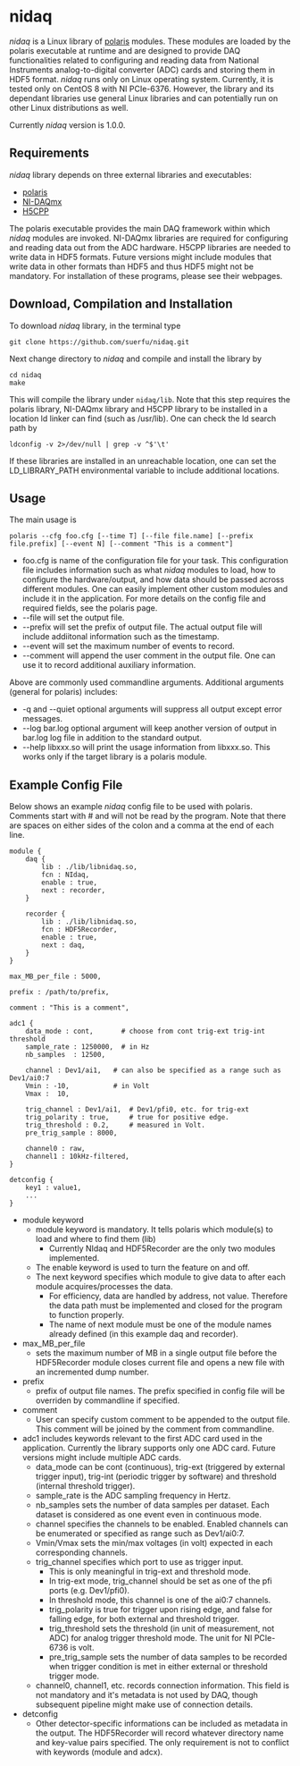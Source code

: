 # nidaq

*nidaq* is a Linux library of [polaris](https://github.com/suerfu/polaris) modules. These modules are loaded by the polaris executable at runtime and are designed to provide DAQ functionalities related to configuring and reading data from National Instruments analog-to-digital converter (ADC) cards and storing them in HDF5 format. *nidaq* runs only on Linux operating system. Currently, it is tested only on CentOS 8 with NI PCIe-6376. However, the library and its dependant libraries use general Linux libraries and can potentially run on other Linux distributions as well.

Currently *nidaq* version is 1.0.0.

## Requirements
*nidaq* library depends on three external libraries and executables:
+ [polaris](https://github.com/suerfu/polaris)
+ [NI-DAQmx](https://www.ni.com/en-us/support/documentation/supplemental/18/daqmx-for-desktop-linux-tools.html)
+ [H5CPP](http://h5cpp.org/)

The polaris executable provides the main DAQ framework within which *nidaq* modules are invoked. NI-DAQmx libraries are required for configuring and reading data out from the ADC hardware. H5CPP libraries are needed to write data in HDF5 formats. Future versions might include modules that write data in other formats than HDF5 and thus HDF5 might not be mandatory. For installation of these programs, please see their webpages.


## Download, Compilation and Installation
To download *nidaq* library, in the terminal type
```
git clone https://github.com/suerfu/nidaq.git
```
Next change directory to *nidaq* and compile and install the library by
```
cd nidaq
make
```
This will compile the library under `nidaq/lib`. Note that this step requires the polaris library, NI-DAQmx library and H5CPP library to be installed in a location ld linker can find (such as /usr/lib). One can check the ld search path by
```
ldconfig -v 2>/dev/null | grep -v ^$'\t'
```
If these libraries are installed in an unreachable location, one can set the LD_LIBRARY_PATH environmental variable to include additional locations.


## Usage

The main usage is
```
polaris --cfg foo.cfg [--time T] [--file file.name] [--prefix file.prefix] [--event N] [--comment "This is a comment"]
```
+ foo.cfg is name of the configuration file for your task. This configuration file includes information such as what *nidaq* modules to load, how to configure the hardware/output, and how data should be passed across different modules. One can easily implement other custom modules and include it in the application. For more details on the config file and required fields, see the polaris page.
+ --file will set the output file.
+ --prefix will set the prefix of output file. The actual output file will include addiitonal information such as the timestamp.
+ --event will set the maximum number of events to record.
+ --comment will append the user comment in the output file. One can use it to record additional auxiliary information.

Above are commonly used commandline arguments. Additional arguments (general for polaris) includes:
+ -q and --quiet optional arguments will suppress all output except error messages.
+ --log bar.log optional argument will keep another version of output in bar.log log file in addition to the standard output.
+ --help libxxx.so will print the usage information from libxxx.so. This works only if the target library is a polaris module.

## Example Config File

Below shows an example *nidaq* config file to be used with polaris. Comments start with # and will not be read by the program. Note that there are spaces on either sides of the colon and a comma at the end of each line.
```
module {
    daq { 
        lib : ./lib/libnidaq.so,
        fcn : NIdaq,
        enable : true,
        next : recorder,
    }   

    recorder { 
        lib : ./lib/libnidaq.so,
        fcn : HDF5Recorder,
        enable : true,
        next : daq,
    }   
}

max_MB_per_file : 5000,

prefix : /path/to/prefix,

comment : "This is a comment",

adc1 {
    data_mode : cont,       # choose from cont trig-ext trig-int threshold
    sample_rate : 1250000,  # in Hz
    nb_samples  : 12500,

    channel : Dev1/ai1,   # can also be specified as a range such as Dev1/ai0:7
    Vmin : -10,           # in Volt
    Vmax :  10, 
    
    trig_channel : Dev1/ai1,  # Dev1/pfi0, etc. for trig-ext
    trig_polarity : true,     # true for positive edge.
    trig_threshold : 0.2,     # measured in Volt.
    pre_trig_sample : 8000,
 
    channel0 : raw,
    channel1 : 10kHz-filtered,
}

detconfig {
    key1 : value1,
    ...
}
```

+ module keyword
  - module keyword is mandatory. It tells polaris which module(s) to load and where to find them (lib)
    + Currently NIdaq and HDF5Recorder are the only two modules implemented.
  - The enable keyword is used to turn the feature on and off.
  - The next keyword specifies which module to give data to after each module acquires/processes the data.
    + For efficiency, data are handled by address, not value. Therefore the data path must be implemented and closed for the program to function properly.
    + The name of next module must be one of the module names already defined (in this example daq and recorder).
+ max_MB_per_file
  - sets the maximum number of MB in a single output file before the HDF5Recorder module closes current file and opens a new file with an incremented dump number.
+ prefix
  - prefix of output file names. The prefix specified in config file will be overriden by commandline if specified.
+ comment
  - User can specify custom comment to be appended to the output file. This comment will be joined by the comment from commandline.
+ adc1 includes keywords relevant to the first ADC card used in the application. Currently the library supports only one ADC card. Future versions might include multiple ADC cards.
  - data_mode can be cont (continuous), trig-ext (triggered by external trigger input), trig-int (periodic trigger by software) and threshold (internal threshold trigger).
  - sample_rate is the ADC sampling frequency in Hertz.
  - nb_samples sets the number of data samples per dataset. Each dataset is considered as one event even in continuous mode.
  - channel specifies the channels to be enabled. Enabled channels can be enumerated or specified as range such as Dev1/ai0:7.
  - Vmin/Vmax sets the min/max voltages (in volt) expected in each corresponding channels.
  - trig_channel specifies which port to use as trigger input.
    + This is only meaningful in trig-ext and threshold mode.
    + In trig-ext mode, trig_channel should be set as one of the pfi ports (e.g. Dev1/pfi0).
    + In threshold mode, this channel is one of the ai0:7 channels.
    + trig_polarity is true for trigger upon rising edge, and false for falling edge, for both external and threshold trigger.
    + trig_threshold sets the threshold (in unit of measurement, not ADC) for analog trigger threshold mode. The unit for NI PCIe-6736 is volt.
    + pre_trig_sample sets the number of data samples to be recorded when trigger condition is met in either external or threshold trigger mode.
  - channel0, channel1, etc. records connection information. This field is not mandatory and it's metadata is not used by DAQ, though subsequent pipeline might make use of connection details.
+ detconfig
  - Other detector-specific informations can be included as metadata in the output. The HDF5Recorder will record whatever directory name and key-value pairs specified. The only requirement is not to conflict with keywords (module and adcx).
